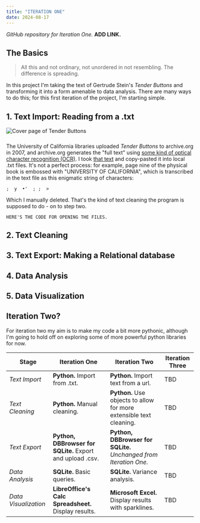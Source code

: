 ```yaml
---
title: "ITERATION ONE"
date: 2024-08-17
---
```


*GitHub repository for Iteration One.* **ADD LINK.**

## The Basics

> All this and not ordinary, not unordered in not resembling. The difference is spreading.

In this project I'm taking the text of Gertrude Stein's *Tender Buttons* and transforming it into a form amenable to data analysis. There are many ways to do this; for this first iteration of the project, I'm starting simple. 

## 1. Text Import: Reading from a .txt

![Cover page of Tender Buttons](Tender-Buttons-Cover.png)

##### 

The University of California libraries uploaded *Tender Buttons* to archive.org in 2007, and archive.org generates the "full text" using [some kind of optical character recognition (OCR)](https://blog.archive.org/2016/10/26/searching-through-everything/). I took [that text](https://archive.org/stream/tenderbuttonsobj00steirich/tenderbuttonsobj00steirich_djvu.txt) and copy-pasted it into local .txt files. It's not a perfect process: for example, page nine of the physical book is embossed with "UNIVERSITY OF CALIFORNIA", which is transcribed in the text file as this enigmatic string of characters:

```
;  y  •'  ; ;  >
```

Which I manually deleted. That's the kind of text cleaning the program is supposed to do - on to step two.  

```
HERE'S THE CODE FOR OPENING THE FILES. 
```

## 2. Text Cleaning

## 3. Text Export: Making a Relational database 

## 4. Data Analysis

## 5. Data Visualization

## Iteration Two?

For iteration two my aim is to make my code a bit more pythonic, although I'm going to hold off on exploring some of more powerful python libraries for now. 

| Stage      | Iteration One | Iteration Two | Iteration Three |
| ----------- | ----------- | ----------- | ----------- | 
| *Text Import*      | **Python.** Import from .txt.  | **Python.** Import text from a url. | TBD |
| *Text Cleaning*   | **Python.** Manual cleaning.  | **Python.** Use objects to allow for more extensible text cleaning. | TBD |
| *Text Export*   | **Python, DBBrowser for SQLite.** Export and upload .csv. | **Python, DBBrowser for SQLite.** *Unchanged from Iteration One.*  | TBD |
| *Data Analysis*   | **SQLite.** Basic queries. | **SQLite.** Variance analysis. | TBD |
| *Data Visualization*   | **LibreOffice's Calc Spreadsheet.** Display results. | **Microsoft Excel.** Display results with sparklines. | TBD |

